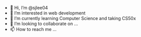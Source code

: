 - 👋 Hi, I’m @sjlee04
- 👀 I’m interested in web development
- 🌱 I’m currently learning Computer Science and taking CS50x
- 💞️ I’m looking to collaborate on ...
- 📫 How to reach me ...

<!---
sjlee04/sjlee04 is a ✨ special ✨ repository because its `README.md` (this file) appears on your GitHub profile.
You can click the Preview link to take a look at your changes.
--->
